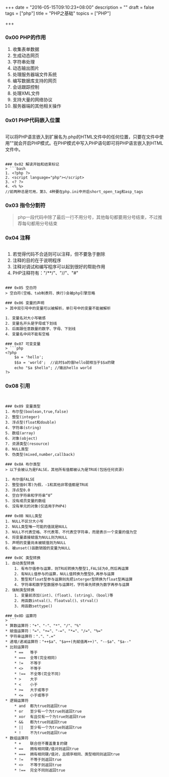 +++
date = "2016-05-15T09:10:23+08:00"
description = ""
draft = false
tags = ["php"]
title = "PHP之基础"
topics = ["PHP"]

+++

### 0x00 PHP的作用
1. 收集表单数据
2. 生成动态网页
3. 字符串处理
4. 动态输出图片
5. 处理服务器端文件系统
6. 编写数据库支持的网页
7. 会话跟踪控制
8. 处理XML文件
9. 支持大量的网络协议
10. 服务器端的其他相关操作

### 0x01 PHP代码嵌入位置
> ```php
可以将PHP语言嵌入到扩展名为.php的HTML文件中的任何位置，只要在文件中使用"<?php"起始符和终止符"?>"就会开启PHP模式。在PHP模式中写入PHP语句即可将PHP语言嵌入到HTML文件中。
```

### 0x02 解读开始和结束标记
> ```bash
1. <?php ?>
2. <script language="php"></script>
3. <? ?>
4. <% %>
//前两种总是可用，第3、4种要在php.ini中开启short_open_tag和asp_tags
```

### 0x03 指令分割符
> php一段代码中除了最后一行不用分号，其他每句都要用分号结束，不过推荐每句都用分号结束

### 0x04 注释
> ```php
1. 若觉得代码不合适则可以注释，但不要急于删除
2. 注释的目的在于说明程序
3. 注释对调试和编写程序可以起到很好的帮助作用
4. PHP注释符有："/**/"、"//"、"#"
```

### 0x05 空白符
> 空白符(空格、tab制表符、换行)会被php引擎忽略

### 0x06 变量的声明
> 其中双引号中的变量可以被解析，单引号中的变量不能被解析

1. 变量名对大小写敏感
2. 变量名开头是字母或下划线
3. 后面跟任意数量的数字、字母、下划线
4. 变量名中间不能有空格

### 0x07 可变变量
> ```php
<?php
    $a = 'hello';
    $$a = 'world';  //此时$a的值hello就相当于$$a的键
    echo "$a $hello"; //输出hello world
?>
```

### 0x08 引用
> ```php
<?php
    $a = 123;
    $b = $a;
    $a = 456;   //此时$a为456,$b为123
    $c = &$b;
    $b = 111;  //此时$b和$c都是111
?>
```

### 0x09 变量类型
1. 布尔型(boolean,true,false)
2. 整型(integer)
3. 浮点型(float和double)
4. 字符串(string)
5. 数组(array)
6. 对象(object)
7. 资源类型(resource)
8. NULL类型
9. 伪类型(mixed,number,callback)

### 0x0A 布尔类型
> 以下会被认为是FALSE，其他所有值都被认为是TRUE(包括任何资源)

1. 布尔值FALSE
2. 整型值0(零)为假，-1和其他非零值都是TRUE
3. 浮点型0.0
4. 空白字符串和字符串“0”
5. 没有成员变量的数组
6. 没有单元的对象(仅适用于PHP4)

### 0x0B NULL类型
1. NULL不区分大小写
2. NULL类型唯一可能的值就是NULL
3. NULL不代表空格、不代表零、不代表空字符串，而是表示一个变量的值为空
4. 将变量直接赋值为NULL则为NULL
5. 声明的变量尚未被赋值则为NULL
6. 被unset()函数销毁的变量为NULL

### 0x0C 类型转换
1. 自动类型转换
    1. 有布尔值参与运算，则TRUE转换为整型1,FALSE为0,然后再运算
    2. 有NULL值参与的运算，NULL值转换为整型0,再参与运算
    3. 整型和float型参与运算则先把interger型转换为float型再运算
    4. 字符串和数字型数据参与运算时，字符串先转换为数字再参与运算
2. 强制类型转换
    1. 变量前添加(int)、(float)、(string)、(bool)等
    2. 用函数intval()、floatval()、strval()
    3. 用函数settype()

### 0x0D 运算符
> ```
* 算数运算符："+"、"-"、"*"、"/"、"%"
* 赋值运算符："="、"+="、"-="、"*="、"/="、"%="
* 字符串运算符："."、".="
* 递增/递减运算符："++$a"、"$a++(先赋值再++)"、"--$a"、"$a--"
* 比较运算符
    * ==   等于
    * ===  全等(完全相同)
    * !=   不等于
    * <>   不等于
    * !==  不全等(完全不同)
    * >    大于
    * <    小于
    * >=   大于或等于
    * <=   小于或等于
* 逻辑运算符
    * and  都为true则返回true
    * or   至少有一个为true则返回true
    * xor  有且仅有一个为true则返回true
    * &&   都为true则返回true
    * ||   至少有一个为true则返回true
    * !    不为true则返回true
* 数组运算符
    * +    联合但不覆盖重复的键
    * ==   拥有相同键/值对则返回true
    * ===  拥有相同键/值对，且顺序相同、类型相同则返回true
    * !=   不等于则返回true
    * <>   不等于则返回true
    * !==  完全不同则返回true
```